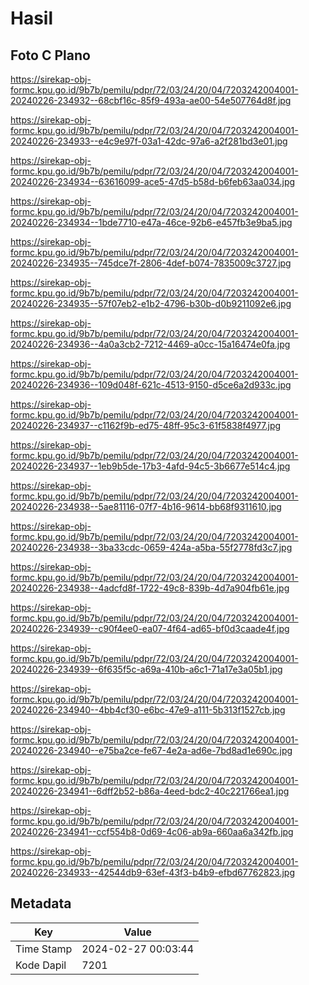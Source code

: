 # Hasil

## Foto C Plano

https://sirekap-obj-formc.kpu.go.id/9b7b/pemilu/pdpr/72/03/24/20/04/7203242004001-20240226-234932--68cbf16c-85f9-493a-ae00-54e507764d8f.jpg

https://sirekap-obj-formc.kpu.go.id/9b7b/pemilu/pdpr/72/03/24/20/04/7203242004001-20240226-234933--e4c9e97f-03a1-42dc-97a6-a2f281bd3e01.jpg

https://sirekap-obj-formc.kpu.go.id/9b7b/pemilu/pdpr/72/03/24/20/04/7203242004001-20240226-234934--63616099-ace5-47d5-b58d-b6feb63aa034.jpg

https://sirekap-obj-formc.kpu.go.id/9b7b/pemilu/pdpr/72/03/24/20/04/7203242004001-20240226-234934--1bde7710-e47a-46ce-92b6-e457fb3e9ba5.jpg

https://sirekap-obj-formc.kpu.go.id/9b7b/pemilu/pdpr/72/03/24/20/04/7203242004001-20240226-234935--745dce7f-2806-4def-b074-7835009c3727.jpg

https://sirekap-obj-formc.kpu.go.id/9b7b/pemilu/pdpr/72/03/24/20/04/7203242004001-20240226-234935--57f07eb2-e1b2-4796-b30b-d0b9211092e6.jpg

https://sirekap-obj-formc.kpu.go.id/9b7b/pemilu/pdpr/72/03/24/20/04/7203242004001-20240226-234936--4a0a3cb2-7212-4469-a0cc-15a16474e0fa.jpg

https://sirekap-obj-formc.kpu.go.id/9b7b/pemilu/pdpr/72/03/24/20/04/7203242004001-20240226-234936--109d048f-621c-4513-9150-d5ce6a2d933c.jpg

https://sirekap-obj-formc.kpu.go.id/9b7b/pemilu/pdpr/72/03/24/20/04/7203242004001-20240226-234937--c1162f9b-ed75-48ff-95c3-61f5838f4977.jpg

https://sirekap-obj-formc.kpu.go.id/9b7b/pemilu/pdpr/72/03/24/20/04/7203242004001-20240226-234937--1eb9b5de-17b3-4afd-94c5-3b6677e514c4.jpg

https://sirekap-obj-formc.kpu.go.id/9b7b/pemilu/pdpr/72/03/24/20/04/7203242004001-20240226-234938--5ae81116-07f7-4b16-9614-bb68f9311610.jpg

https://sirekap-obj-formc.kpu.go.id/9b7b/pemilu/pdpr/72/03/24/20/04/7203242004001-20240226-234938--3ba33cdc-0659-424a-a5ba-55f2778fd3c7.jpg

https://sirekap-obj-formc.kpu.go.id/9b7b/pemilu/pdpr/72/03/24/20/04/7203242004001-20240226-234938--4adcfd8f-1722-49c8-839b-4d7a904fb61e.jpg

https://sirekap-obj-formc.kpu.go.id/9b7b/pemilu/pdpr/72/03/24/20/04/7203242004001-20240226-234939--c90f4ee0-ea07-4f64-ad65-bf0d3caade4f.jpg

https://sirekap-obj-formc.kpu.go.id/9b7b/pemilu/pdpr/72/03/24/20/04/7203242004001-20240226-234939--6f635f5c-a69a-410b-a6c1-71a17e3a05b1.jpg

https://sirekap-obj-formc.kpu.go.id/9b7b/pemilu/pdpr/72/03/24/20/04/7203242004001-20240226-234940--4bb4cf30-e6bc-47e9-a111-5b313f1527cb.jpg

https://sirekap-obj-formc.kpu.go.id/9b7b/pemilu/pdpr/72/03/24/20/04/7203242004001-20240226-234940--e75ba2ce-fe67-4e2a-ad6e-7bd8ad1e690c.jpg

https://sirekap-obj-formc.kpu.go.id/9b7b/pemilu/pdpr/72/03/24/20/04/7203242004001-20240226-234941--6dff2b52-b86a-4eed-bdc2-40c221766ea1.jpg

https://sirekap-obj-formc.kpu.go.id/9b7b/pemilu/pdpr/72/03/24/20/04/7203242004001-20240226-234941--ccf554b8-0d69-4c06-ab9a-660aa6a342fb.jpg

https://sirekap-obj-formc.kpu.go.id/9b7b/pemilu/pdpr/72/03/24/20/04/7203242004001-20240226-234933--42544db9-63ef-43f3-b4b9-efbd67762823.jpg


## Metadata

| Key        | Value               |
| ---------- | ------------------- |
| Time Stamp | 2024-02-27 00:03:44 |
| Kode Dapil | 7201                |



